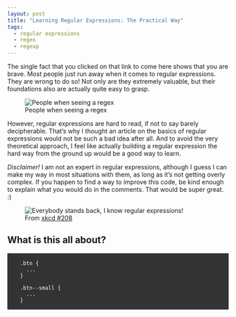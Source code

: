 ```yaml
---
layout: post
title: "Learning Regular Expressions: The Practical Way"
tags: 
  - regular expressions
  - regex
  - regexp
---
```


The single fact that you clicked on that link to come here shows that you are brave. Most people just run away when it comes to regular expressions. They are wrong to do so! Not only are they extremely valuable, but their foundations also are actually quite easy to grasp.

<figure class="figure--right">
  <img src="/images/learning-regular-expressions/scared-cat.gif" alt="People when seeing a regex" />
  <figcaption>People when seeing a regex</figcaption>
</figure>

However, regular expressions are hard to read, if not to say barely decipherable. That’s why I thought an article on the basics of regular expressions would not be such a bad idea after all. And to avoid the very theoretical approach, I feel like actually building a regular expression the hard way from the ground up would be a good way to learn.

*Disclaimer!* I am not an expert in regular expressions, although I guess I can make my way in most situations with them, as long as it’s not getting overly complex. If you happen to find a way to improve this code, be kind enough to explain what you would do in the comments. That would be super great. :)

<figure class="figure">
  <img src="/images/learning-regular-expressions/xkcd-1.png" alt="Everybody stands back, I know regular expressions!" />
  <figcaption>From <a href="http://xkcd.com/208/">xkcd #208</a></figcaption>
</figure>

## What is this all about?


<pre style="background-color: #333; color: white;">
  <code>
    .btn {
      ...
    }

    .btn--small {
      ...
    }
  </code>
</pre>